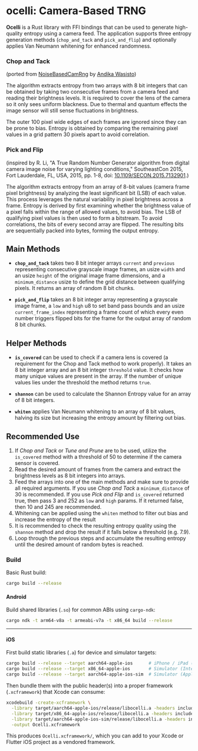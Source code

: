 # ocelli: Camera-Based TRNG

**Ocelli** is a Rust library with FFI bindings that can be used to generate high-quality entropy using a camera feed. The application supports three entropy generation methods (`chop_and_tack` and `pick_and_flip`) and optionally applies Van Neumann whitening for enhanced randomness.

### Chop and Tack

(ported from [NoiseBasedCamRng](https://github.com/TheRandonauts/camrng/blob/develop/camrng%2Fsrc%2Fmain%2Fjava%2Fcom%2Fwasisto%2Fcamrng%2FNoiseBasedCamRng.kt) by [Andika Wasisto](https://github.com/awasisto))

The algorithm extracts entropy from two arrays with 8 bit integers that can be obtained by taking two consecutive frames from a camera feed and reading their brightness levels. It is required to cover the lens of the camera so it only sees uniform blackness. Due to thermal and quantum effects the image sensor will still sense fluctuations in brightness.

The outer 100 pixel wide edges of each frames are ignored since they can be prone to bias. Entropy is obtained by comparing the remaining pixel values in a grid pattern 30 pixels apart to avoid correlation.

### Pick and Flip

(inspired by R. Li, "A True Random Number Generator algorithm from digital camera image noise for varying lighting conditions," SoutheastCon 2015, Fort Lauderdale, FL, USA, 2015, pp. 1-8, doi: [10.1109/SECON.2015.7132901](https://ieeexplore.ieee.org/document/7132901).)

The algorithm extracts entropy from an array of 8-bit values (camera frame pixel brightness) by analyzing the least significant bit (LSB) of each value. This process leverages the natural variability in pixel brightness across a frame. Entropy is derived by first examining whether the brightness value of a pixel falls within the range of allowed values, to avoid bias. The LSB of qualifying pixel values is then used to form a bitstream. To avoid correlations, the bits of every second array are flipped. The resulting bits are sequentially packed into bytes, forming the output entropy.

## Main Methods

* **`chop_and_tack`** takes two 8 bit integer arrays `current` and `previous` representing consecutive grayscale image frames, an usize `width` and an usize `height` of the original image frame dimensions, and a `minimum_distance` usize to define the grid distance between qualifying pixels. It returns an array of random 8 bit chunks.

* **`pick_and_flip`** takes an 8 bit integer array representing a grayscale image frame, a `low` and `high` u8 to set band pass bounds and an usize `current_frame_index` representing a frame count of which every even number triggers flipped bits for the frame for the output array of random 8 bit chunks.

## Helper Methods

* **`is_covered`** can be used to check if a camera lens is covered (a requirement for the Chop and Tack method to work properly). It takes an 8 bit integer array and an 8 bit integer `threshold` value. It checks how many unique values are present in the array. If the number of unique values lies under the threshold the method returns `true`.

* **`shannon`** can be used to calculate the Shannon Entropy value for an array of 8 bit integers.

* **`whiten`** applies Van Neumann whitening to an array of 8 bit values, halving its size but increasing the entropy amount by filtering out bias.

## Recommended Use

1. If *Chop and Tack* or *Tune and Prune* are to be used, utilize the `is_covered` method with a threshold of 50 to determine if the camera sensor is covered.
2. Read the desired amount of frames from the camera and extract the brightness levels as 8 bit integers into arrays.
3. Feed the arrays into one of the main methods and make sure to provide all required arguments. If you use *Chop and Tack* a `minimum_distance` of 30 is recommended. If you use *Pick and Flip* and `is_covered` returned true, then pass 3 and 252 as `low` and `high` params. If it returned false, then 10 and 245 are recommended.
4. Whitening can be applied using the `whiten` method to filter out bias and increase the entropy of the result
5. It is recommended to check the resulting entropy quality using the `shannon` method and drop the result if it falls below a threshold (e.g. 7.9).
6. Loop through the previous steps and accumulate the resulting entropy until the desired amount of random bytes is reached.

### Build

Basic Rust build:

```bash
cargo build --release
```

#### Android
Build shared libraries (`.so`) for common ABIs using `cargo-ndk`:

```bash
cargo ndk -t arm64-v8a -t armeabi-v7a -t x86_64 build --release
```

---

#### iOS
First build static libraries (`.a`) for device and simulator targets:

```bash
cargo build --release --target aarch64-apple-ios      # iPhone / iPad (arm64)
cargo build --release --target x86_64-apple-ios       # Simulator (Intel)
cargo build --release --target aarch64-apple-ios-sim  # Simulator (Apple Silicon)
```

Then bundle them with the public header(s) into a proper framework (`.xcframework`) that Xcode can consume:

```bash
xcodebuild -create-xcframework \
  -library target/aarch64-apple-ios/release/libocelli.a -headers include \
  -library target/x86_64-apple-ios/release/libocelli.a -headers include \
  -library target/aarch64-apple-ios-sim/release/libocelli.a -headers include \
  -output Ocelli.xcframework
```

This produces `Ocelli.xcframework/`, which you can add to your Xcode or Flutter iOS project as a vendored framework.